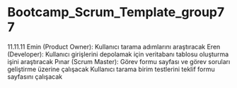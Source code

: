 # Bootcamp_Scrum_Template_group77

11.11.11
Emin (Product Owner):
Kullanıcı tarama adımlarını araştıracak
Eren (Developer):
Kullanıcı girişlerini depolamak için veritabanı tablosu oluşturma işini araştıracak 
Pınar (Scrum Master):
Görev formu sayfası ve görev soruları geliştirme üzerine çalışacak
Kullanıcı tarama birim testlerini teklif formu sayfasını çalışacak
  
